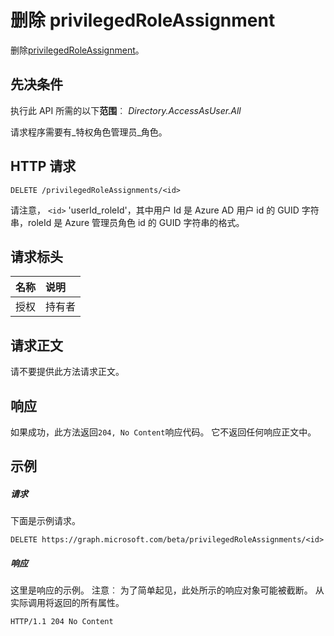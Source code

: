 # <a name="delete-privilegedroleassignment"></a>删除 privilegedRoleAssignment

删除[privilegedRoleAssignment](../resources/privilegedroleassignment.md)。
## <a name="prerequisites"></a>先决条件
执行此 API 所需的以下**范围**︰ _Directory.AccessAsUser.All_

请求程序需要有_特权角色管理员_角色。
 
## <a name="http-request"></a>HTTP 请求
<!-- { "blockType": "ignored" } -->
```http
DELETE /privilegedRoleAssignments/<id>
```

请注意， ``<id>`` 'userId_roleId'，其中用户 Id 是 Azure AD 用户 id 的 GUID 字符串，roleId 是 Azure 管理员角色 id 的 GUID 字符串的格式。

## <a name="request-headers"></a>请求标头
| 名称       | 说明|
|:---------------|:----------|
| 授权  | 持有者<code>|

## <a name="request-body"></a>请求正文
请不要提供此方法请求正文。


## <a name="response"></a>响应
如果成功，此方法返回`204, No Content`响应代码。 它不返回任何响应正文中。

## <a name="example"></a>示例
##### <a name="request"></a>请求
下面是示例请求。
<!-- {
  "blockType": "request",
  "name": "delete_privilegedroleassignment"
}-->
```http
DELETE https://graph.microsoft.com/beta/privilegedRoleAssignments/<id>
```
##### <a name="response"></a>响应
这里是响应的示例。 注意︰ 为了简单起见，此处所示的响应对象可能被截断。 从实际调用将返回的所有属性。
<!-- {
  "blockType": "response",
  "truncated": true
} -->
```http
HTTP/1.1 204 No Content
```

<!-- uuid: 8fcb5dbc-d5aa-4681-8e31-b001d5168d79
2015-10-25 14:57:30 UTC -->
<!-- {
  "type": "#page.annotation",
  "description": "Delete privilegedRoleAssignment",
  "keywords": "",
  "section": "documentation",
  "tocPath": ""
}-->